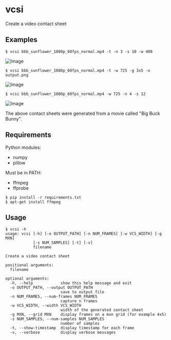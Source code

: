 # vcsi

Create a video contact sheet

## Examples

```
$ vcsi bbb_sunflower_1080p_60fps_normal.mp4 -t -n 3 -s 10 -w 400
```
![Image](<http://i.imgur.com/EEzpMHE.png>)

```
$ vcsi bbb_sunflower_1080p_60fps_normal.mp4 -t -w 725 -g 3x5 -o output.png
```
![Image](<http://i.imgur.com/hY6XTSN.png>)

```
$ vcsi bbb_sunflower_1080p_60fps_normal.mp4 -w 725 -n 4 -s 12
```
![Image](<http://i.imgur.com/FzOTXeK.jpg>)

The above contact sheets were generated from a movie called "Big Buck Bunny".


## Requirements

Python modules:

* numpy
* pillow


Must be in PATH:

* ffmpeg
* ffprobe

```
$ pip install -r requirements.txt
$ apt-get install ffmpeg
```

## Usage

```
$ vcsi -h
usage: vcsi [-h] [-o OUTPUT_PATH] [-n NUM_FRAMES] [-w VCS_WIDTH] [-g MXN]
            [-s NUM_SAMPLES] [-t] [-v]
            filename

Create a video contact sheet

positional arguments:
  filename

optional arguments:
  -h, --help            show this help message and exit
  -o OUTPUT_PATH, --output OUTPUT_PATH
                        save to output file
  -n NUM_FRAMES, --num-frames NUM_FRAMES
                        capture n frames
  -w VCS_WIDTH, --width VCS_WIDTH
                        width of the generated contact sheet
  -g MXN, --grid MXN    display frames on a mxn grid (for example 4x5)
  -s NUM_SAMPLES, --num-samples NUM_SAMPLES
                        number of samples
  -t, --show-timestamp  display timestamp for each frame
  -v, --verbose         display verbose messages
```
